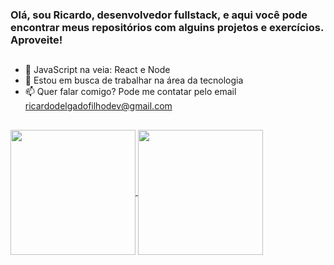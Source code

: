 ### Olá, sou Ricardo, desenvolvedor fullstack, e aqui você pode encontrar meus repositórios  com alguins projetos e exercícios. Aproveite!

## 

- 🌱 JavaScript na veia: React e Node
- 🤔 Estou em busca de trabalhar na área da tecnologia
- 📫 Quer falar comigo? Pode me contatar pelo email ricardodelgadofilhodev@gmail.com

##

<a href="https://github.com/anuraghazra/github-readme-stats">
  <img align="center" height="200em" src="https://github-readme-stats.vercel.app/api?username=ricardoddev&show_icons=true&theme=tokyonight" />
</a>
<a href="https://github.com/anuraghazra/convoychat">
  <img align="center" height="200em" src="https://github-readme-stats.vercel.app/api/top-langs/?username=ricardoddev&theme=tokyonight" />
</a>
